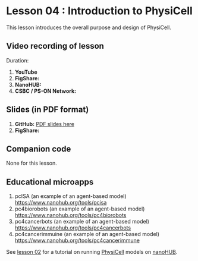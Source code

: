 # Lesson 04 : Introduction to PhysiCell
This lesson introduces the overall purpose and design of PhysiCell. 

## Video recording of lesson 
Duration: 
1. **YouTube**
1. **FigShare:**
1. **NanoHUB:**
1. **CSBC / PS-ON Network:** 

## Slides (in PDF format)

1. **GitHub:** [PDF slides here](https://github.com/physicell-training/04-PhysiCell-intro/blob/master/04-PhysiCell-intro.pdf)
1. **FigShare:** 

## Companion code
None for this lesson. 

## Educational microapps 
1. pcISA (an example of an agent-based model) https://www.nanohub.org/tools/pcisa 
1. pc4biorobots (an example of an agent-based model) https://www.nanohub.org/tools/pc4biorobots 
1. pc4cancerbots (an example of an agent-based model) https://www.nanohub.org/tools/pc4cancerbots  
1. pc4cancerimmuine (an example of an agent-based model) https://www.nanohub.org/tools/pc4cancerimmune 

See [lesson 02](https://github.com/physicell-training/02-How-to-nanoHUB) for a tutorial on running [PhysiCell](http://PhysiCell.org) models on [nanoHUB](https://www.nanohub.org). 

